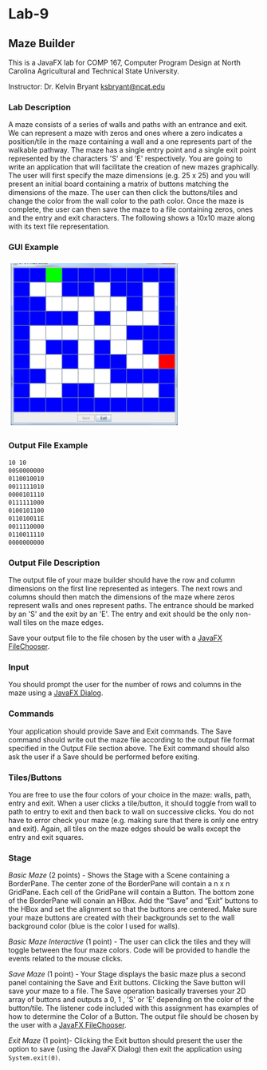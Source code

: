 # Lab-9
## Maze Builder

This is a JavaFX lab for COMP 167, Computer Program Design at North Carolina Agricultural and Technical State University.

Instructor: Dr. Kelvin Bryant ksbryant@ncat.edu

### Lab Description
A maze consists of a series of walls and paths with an entrance and exit. We can represent a maze with zeros and ones where a zero indicates a position/tile in the maze containing a wall and a one represents part of the walkable pathway. The maze has a single entry point and a single exit point represented by the characters 'S' and 'E' respectively. You are going to write an application that will facilitate the creation of new mazes graphically. The user will first specify the maze dimensions (e.g. 25 x 25) and you will present an initial board containing a matrix of buttons matching the dimensions of the maze. The user can then click the buttons/tiles and change the color from the wall color to the path color. Once the maze is complete, the user can then save the maze to a file containing zeros, ones and the entry and exit characters. The following shows a 10x10 maze along with its text file representation.

### GUI Example

![Maze Builder GUI](https://github.com/NCATCS/images/blob/master/Figure9-1.png)

### Output File Example

```
10 10
00S0000000
0110010010
0011111010
0000101110
0111111000
0100101100
011010011E
0011110000
0110011110
0000000000
```

### Output File Description

The output file of your maze builder should have the row and column dimensions on the first line represented as integers. The next rows and columns should then match the dimensions of the maze where zeros represent walls and ones represent paths. The entrance should be marked by an 'S' and the exit by an 'E'. The entry and exit should be the only non-wall tiles on the maze edges.

Save your output file to the file chosen by the user with a [JavaFX FileChooser](http://tutorials.jenkov.com/javafx/filechooser.html).

### Input

You should prompt the user for the number of rows and columns in the maze using a [JavaFX Dialog](http://code.makery.ch/blog/javafx-dialogs-official/).

### Commands

Your application should provide Save and Exit commands. The Save command should write out the maze file according to the output file format specified in the Output File section above. The Exit command should also ask the user if a Save should be performed before exiting.

### Tiles/Buttons

You are free to use the four colors of your choice in the maze: walls, path, entry and exit. When a user clicks a tile/button, it should toggle from wall to path to entry to exit and then back to wall on successive clicks. You do not have to error check your maze (e.g. making sure that there is only one entry and exit). Again, all tiles on the maze edges should be walls except the entry and exit squares.

### Stage

_Basic Maze_ (2 points) - Shows the Stage with a Scene containing a BorderPane. The center zone of the BorderPane will contain a n x n GridPane. Each cell of the GridPane will contain a Button. The bottom zone of the BorderPane will conain an HBox. Add the “Save” and “Exit” buttons to the HBox and set the alignment so that the buttons are centered. Make sure your maze buttons are created with their backgrounds set to the wall background color (blue is the color I used for walls).

_Basic Maze Interactive_ (1 point) - The user can click the tiles and they will toggle between the four maze colors. Code will be provided to handle the events related to the mouse clicks.

_Save Maze_ (1 point) - Your Stage displays the basic maze plus a second panel containing the Save and Exit buttons. Clicking the Save button will save your maze to a file. The Save operation basically traverses your 2D array of buttons and outputs a 0, 1 , 'S' or 'E' depending on the color of the button/tile. The listener code included with this assignment has examples of how to determine the Color of a Button. The output file should be chosen by the user with a [JavaFX FileChooser](http://tutorials.jenkov.com/javafx/filechooser.html).

_Exit Maze_ (1 point)- Clicking the Exit button should present the user the option to save (using the JavaFX Dialog) then exit the application using `System.exit(0)`.
